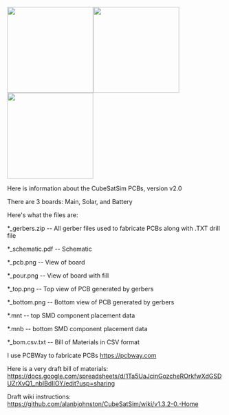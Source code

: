 <img height=200 width=200 src="https://github.com/alanbjohnston/CubeSatSim/blob/beta/hardware/beta-v1.3.2/cubesatsim-battery-b1.3.2b_top.png"><img height=200 width=200 src="https://github.com/alanbjohnston/CubeSatSim/blob/beta/hardware/beta-v1.3.2/cubesatsim-STEM-b1.3.2b_top.png"><img height=200 width=200 src="https://github.com/alanbjohnston/CubeSatSim/blob/beta/hardware/beta-v1.3.2/cubesatsim-solar-b1.3.2._top.png">

Here is information about the CubeSatSim PCBs, version v2.0

There are 3 boards: Main, Solar, and Battery

Here's what the files are:

*_gerbers.zip -- All gerber files used to fabricate PCBs along with .TXT drill file

*_schematic.pdf -- Schematic

*_pcb.png -- View of board

*_pour.png -- View of board with fill

*_top.png -- Top view of PCB generated by gerbers

*_bottom.png -- Bottom view of PCB generated by gerbers

*.mnt -- top SMD component placement data

*.mnb -- bottom SMD component placement data

*_bom.csv.txt -- Bill of Materials in CSV format

I use PCBWay to fabricate PCBs https://pcbway.com

Here is a very draft bill of materials: https://docs.google.com/spreadsheets/d/1Ta5UaJcinGozcheROrkfwXdGSDUZrXvQ1_nbIBdIIOY/edit?usp=sharing

Draft wiki instructions: https://github.com/alanbjohnston/CubeSatSim/wiki/v1.3.2-0.-Home

